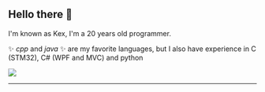 ## Hello there 👋

I'm known as Kex, I'm a 20 years old programmer.

✨ _cpp_ and _java_ ✨ are my favorite languages, but I also have experience in C (STM32), C# (WPF and MVC) and python

![](https://dcbadge.vercel.app/api/shield/723925931928059955?compact=true)

---
